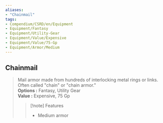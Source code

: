 ```yaml
---
aliases:
- "Chainmail"
tags:
- Compendium/CSRD/en/Equipment
- Equipment/Fantasy
- Equipment/Utility-Gear
- Equipment/Value/Expensive
- Equipment/Value/75-Gp
- Equipment/Armor/Medium
---
```


  
## Chainmail  
  
>Mail armor made from hundreds of interlocking metal rings or links. Often called "chain" or "chain armor."  
> **Options :** Fantasy, Utility Gear  
> **Value :** Expensive, 75 Gp  
>>[!note] Features  
>> - Medium armor